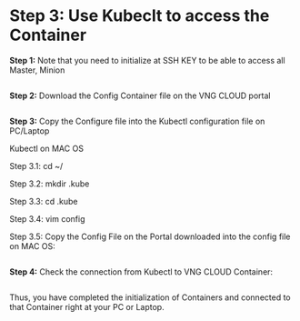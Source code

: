 # Step 3: Use Kubeclt to access the Container

**Step 1:** Note that you need to initialize at SSH KEY to be able to access all Master, Minion

<figure><img src="https://docs.vngcloud.vn/download/attachments/59802494/image2023-6-2_10-36-30.png?version=1&#x26;modificationDate=1685676991000&#x26;api=v2" alt=""><figcaption></figcaption></figure>

**Step 2:** Download the Config Container file on the VNG CLOUD portal

<figure><img src="https://docs.vngcloud.vn/download/attachments/59802494/image2023-6-2_10-34-21.png?version=1&#x26;modificationDate=1685676862000&#x26;api=v2" alt=""><figcaption></figcaption></figure>

**Step 3:** Copy the Configure file into the Kubectl configuration file on PC/Laptop&#x20;

Kubectl on MAC OS

Step 3.1: cd \~/

Step 3.2: mkdir .kube

Step 3.3: cd .kube

Step 3.4: vim config

Step 3.5: Copy the Config File on the Portal downloaded into the config file on MAC OS:

<figure><img src="https://docs.vngcloud.vn/download/attachments/59802494/Screen%20Shot%202021-05-24%20at%2010.34.41.png?version=1&#x26;modificationDate=1684984787000&#x26;api=v2" alt=""><figcaption></figcaption></figure>

**Step 4:** Check the connection from Kubectl to VNG CLOUD Container:

<figure><img src="https://docs.vngcloud.vn/download/attachments/59802494/Screen%20Shot%202021-05-24%20at%2010.40.43.png?version=1&#x26;modificationDate=1684984788000&#x26;api=v2" alt=""><figcaption></figcaption></figure>

Thus, you have completed the initialization of Containers and connected to that Container right at your PC or Laptop.
